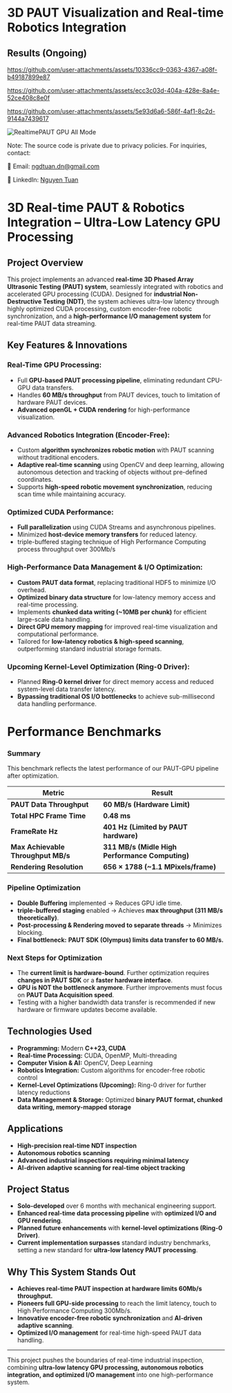 # 3D PAUT Visualization and Real-time Robotics Integration


## Results (Ongoing)

https://github.com/user-attachments/assets/10336cc9-0363-4367-a08f-b49187899e87

https://github.com/user-attachments/assets/ecc3c03d-404a-428e-8a4e-52ce408c8e0f

https://github.com/user-attachments/assets/5e93d6a6-586f-4af1-8c2d-9144a7439617

![RealtimePAUT GPU All Mode](https://github.com/user-attachments/assets/ef7d6936-ffc7-44f1-a2c9-dd81e2192ca0)
   
Note: The source code is private due to privacy policies. For inquiries, contact:

📧 Email: ngdtuan.dn@gmail.com

🔗 LinkedIn: [Nguyen Tuan](https://www.linkedin.com/in/nguyen-tuan-a2a589128/)

# **3D Real-time PAUT & Robotics Integration – Ultra-Low Latency GPU Processing**

## **Project Overview**
This project implements an advanced **real-time 3D Phased Array Ultrasonic Testing (PAUT) system**, seamlessly integrated with robotics and accelerated GPU processing (CUDA). Designed for **industrial Non-Destructive Testing (NDT)**, the system achieves ultra-low latency through highly optimized CUDA processing, custom encoder-free robotic synchronization, and a **high-performance I/O management system** for real-time PAUT data streaming.

## **Key Features & Innovations**
### **Real-Time GPU Processing:**
- Full **GPU-based PAUT processing pipeline**, eliminating redundant CPU-GPU data transfers.
- Handles **60 MB/s throughput** from PAUT devices, touch to limitation of hardware PAUT devices.
- **Advanced openGL + CUDA rendering** for high-performance visualization.

### **Advanced Robotics Integration (Encoder-Free):**
- Custom **algorithm synchronizes robotic motion** with PAUT scanning without traditional encoders.
- **Adaptive real-time scanning** using OpenCV and deep learning, allowing autonomous detection and tracking of objects without pre-defined coordinates.
- Supports **high-speed robotic movement synchronization**, reducing scan time while maintaining accuracy.

### **Optimized CUDA Performance:**
- **Full parallelization** using CUDA Streams and asynchronous pipelines.
- Minimized **host-device memory transfers** for reduced latency.
- triple-buffered staging technique of High Performance Computing process throughput over 300Mb/s
  
### **High-Performance Data Management & I/O Optimization:**
- **Custom PAUT data format**, replacing traditional HDF5 to minimize I/O overhead.
- **Optimized binary data structure** for low-latency memory access and real-time processing.
- Implements **chunked data writing (~10MB per chunk)** for efficient large-scale data handling.
- **Direct GPU memory mapping** for improved real-time visualization and computational performance.
- Tailored for **low-latency robotics & high-speed scanning**, outperforming standard industrial storage formats.

### **Upcoming Kernel-Level Optimization (Ring-0 Driver):**
- Planned **Ring-0 kernel driver** for direct memory access and reduced system-level data transfer latency.
- **Bypassing traditional OS I/O bottlenecks** to achieve sub-millisecond data handling performance.
  
# Performance Benchmarks
### **Summary**
This benchmark reflects the latest performance of our PAUT-GPU pipeline after optimization.

| **Metric** | **Result** |
|------------|-----------|
| **PAUT Data Throughput** | **60 MB/s (Hardware Limit)** |
| **Total HPC Frame Time** | **0.48 ms** |
| **FrameRate Hz** | **401 Hz (Limited by PAUT hardware)** |
| **Max Achievable Throughput MB/s** | **311 MB/s (Midle High Performance Computing)** |
| **Rendering Resolution** | **656 × 1788 (~1.1 MPixels/frame)** |

### **Pipeline Optimization**
- **Double Buffering** implemented → Reduces GPU idle time.
- **triple-buffered staging** enabled → Achieves **max throughput (311 MB/s theoretically)**.
- **Post-processing & Rendering moved to separate threads** → Minimizes blocking.
- **Final bottleneck:** **PAUT SDK (Olympus) limits data transfer to 60 MB/s.**

### Next Steps for Optimization
- The **current limit is hardware-bound**. Further optimization requires **changes in PAUT SDK** or a **faster hardware interface**.
- **GPU is NOT the bottleneck anymore**. Further improvements must focus on **PAUT Data Acquisition speed**.
- Testing with a higher bandwidth data transfer is recommended if new hardware or firmware updates become available.

## **Technologies Used**
- **Programming:** Modern **C++23, CUDA**
- **Real-time Processing:** CUDA, OpenMP, Multi-threading
- **Computer Vision & AI:** OpenCV, Deep Learning
- **Robotics Integration:** Custom algorithms for encoder-free robotic control
- **Kernel-Level Optimizations (Upcoming):** Ring-0 driver for further latency reductions
- **Data Management & Storage:** Optimized **binary PAUT format, chunked data writing, memory-mapped storage**

## **Applications**
- **High-precision real-time NDT inspection**
- **Autonomous robotics scanning**
- **Advanced industrial inspections requiring minimal latency**
- **AI-driven adaptive scanning for real-time object tracking**

## **Project Status**
- **Solo-developed** over 6 months with mechanical engineering support.
- **Enhanced real-time data processing pipeline** with **optimized I/O and GPU rendering**.
- **Planned future enhancements** with **kernel-level optimizations (Ring-0 Driver)**.
- **Current implementation surpasses** standard industry benchmarks, setting a new standard for **ultra-low latency PAUT processing**.

## **Why This System Stands Out**
- **Achieves real-time PAUT inspection at hardware limits 60Mb/s throughput.**
- **Pioneers full GPU-side processing** to reach the limit latency, touch to High Performance Computing 300Mb/s.
- **Innovative encoder-free robotic synchronization** and **AI-driven adaptive scanning**.
- **Optimized I/O management** for real-time high-speed PAUT data handling.

---
This project pushes the boundaries of real-time industrial inspection, combining **ultra-low latency GPU processing, autonomous robotics integration, and optimized I/O management** into one high-performance system.
